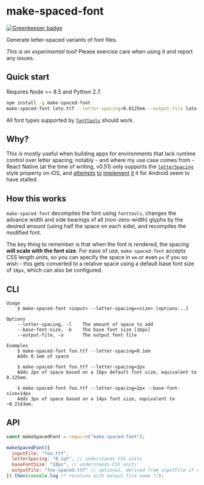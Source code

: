 # make-spaced-font

[![Greenkeeper badge](https://badges.greenkeeper.io/motiz88/make-spaced-font.svg)](https://greenkeeper.io/)

Generate letter-spaced variants of font files.

_This is an experimental tool!_ Please exercise care when using it and report any issues.

## Quick start

Requires Node >= 8.5 and Python 2.7.

```sh
npm install -g make-spaced-font
make-spaced-font lato.ttf --letter-spacing=0.0125em --output-file lato-slightly-spaced.ttf
```

All font types supported by [`fonttools`][fonttools] should work.

[fonttools]: https://github.com/fonttools/fonttools

## Why?

This is mostly useful when building apps for environments that lack runtime control over letter spacing; notably - and where my use case comes from - React Native (at the time of writing, v0.51) only supports the [`letterSpacing`][rn-letterspacing] style property on iOS, and [attempts][pr-1] [to][pr-2] [implement][pr-3] [it][pr-4] it for Android seem to have stalled.

[rn-letterspacing]: https://facebook.github.io/react-native/docs/text.html#style
[pr-1]: https://github.com/facebook/react-native/pull/13877
[pr-2]: https://github.com/facebook/react-native/pull/16801
[pr-3]: https://github.com/facebook/react-native/pull/13199
[pr-4]: https://github.com/facebook/react-native/pull/9420

## How this works

`make-spaced-font` decompiles the font using `fonttools`, changes the advance width and side bearings of all (non-zero-width) glyphs by the desired amount (using half the space on each side), and recompiles the modified font.

The key thing to remember is that when the font is rendered, the spacing **will scale with the font size**. For ease of use, `make-spaced-font` accepts CSS length units, so you can specify the space in `em` or even `px` if you so wish - this gets converted to a relative space using a default base font size of `16px`, which can also be configured.

## CLI

```text
Usage
    $ make-spaced-font <input> --letter-spacing=<size> [options...]

Options
    --letter-spacing, -l    The amount of space to add
    --base-font-size, -b    The base font size [16px]
    --output-file, -o       The output font file

Examples
    $ make-spaced-font foo.ttf --letter-spacing=0.1em
    Adds 0.1em of space

    $ make-spaced-font foo.ttf --letter-spacing=2px
    Adds 2px of space based on a 16px default font size, equivalent to 0.125em.

    $ make-spaced-font foo.ttf --letter-spacing=2px --base-font-size=14px
    Adds 3px of space based on a 14px font size, equivalent to ~0.2143em.
```

## API

```js
const makeSpacedFont = require("make-spaced-font");

makeSpacedFont({
  inputFile: "foo.ttf",
  letterSpacing: "0.1pt", // understands CSS units
  baseFontSize: "18px", // understands CSS units
  outputFile: "foo-spaced.ttf" // optional, derived from inputFile if not specified
}).then(console.log /* resolves with output file name */);
```
